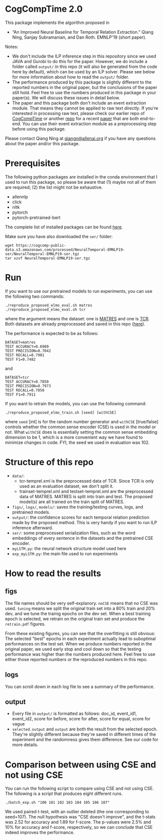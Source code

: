 # CogCompTime 2.0
This package implements the algorithm proposed in 
- “An Improved Neural Baseline for Temporal Relation Extraction.” Qiang Ning, Sanjay Subramanian, and Dan Roth. EMNLP'19 (short paper).

Notes:
- We don't include the ILP inference step in this repository since we used JAVA and Gurobi to do this for the paper. However, we do include a folder called `output/` in this repo (it will also be generated from the code here by default), which can be used by an ILP solver. Please see below for more information about how to read the `output/` folder.
- The performance produced by this package is slightly different to the reported numbers in the original paper, but the conclusions of the paper still hold. Feel free to use the numbers produced in this package in your paper(s). We will discuss these issues in detail below.
- The paper and this package both don't include an event extraction module. That means they cannot be applied to raw text *directly*. If you're interested in processing raw text, please check our earlier repo of [CogCompTime](https://github.com/qiangning/CogCompTime) or another [repo](https://github.com/rujunhan/EMNLP-2019) for a recent [paper](https://www.aclweb.org/anthology/D19-1041.pdf) that are both end-to-end. You can use their event extraction module as a preprocessing step before using this package.

Please contact Qiang Ning at qiangn@allenai.org if you have any questions about the paper and/or this package.

# Prerequisites
The following python packages are installed in the conda environment that I used to run this package, so please be aware that (1) maybe not all of them are required; (2) the list might not be exhaustive.
- allennlp
- click
- nltk
- pytorch
- pytorch-pretrained-bert

The complete list of installed packages can be found [here](https://github.com/qiangning/NeuralTemporalRelation-EMNLP19/blob/master/installed_packages.txt).

Make sure you have also downloaded the `ser/` folder:
```
wget https://cogcomp-public-data.s3.amazonaws.com/processed/NeuralTemporal-EMNLP19-ser/NeuralTemporal-EMNLP19-ser.tgz
tar xzvf NeuralTemporal-EMNLP19-ser.tgz
```

# Run
If you want to use our pretrained models to run experiments, you can use the following two commands:
```
./reproduce_proposed_elmo_eval.sh matres
./reproduce_proposed_elmo_eval.sh tcr
```
where the argument means the dataset: one is [MATRES](https://cogcomp.seas.upenn.edu/page/publication_view/834) and one is [TCR](https://cogcomp.seas.upenn.edu/page/publication_view/835). Both datasets are already preprocessed and saved in this repo ([here](https://github.com/qiangning/NeuralTemporalRelation-EMNLP19/tree/master/data)).

The performance is expected to be as follows:
```
DATASET=matres
TEST ACCURACY=0.6989
TEST PRECISION=0.7042
TEST RECALL=0.7981
TEST F1=0.7482
```
and
```
DATASET=tcr
TEST ACCURACY=0.7850
TEST PRECISION=0.7973
TEST RECALL=0.7850
TEST F1=0.7911
```

If you want to retrain the models, you can use the following command:
```
./reproduce_proposed_elmo_train.sh [seed] [withCSE]
```
where `seed` [int] is for the random number generator and `withCSE` [true/false] controls whether the common sense encoder (CSE) is used in the model or not. What `withCSE` does is essentially setting the common sense embedding dimension to be 1, which is a more convenient way we have found to minimize changes in code. FYI, the seed we used in evaluation was 102.

# Structure of this repo

- `data/`: 
  - tcr-temprel.xml is the preprocessed data of TCR. Since TCR is only used as an evaluation dataset, we don't split it.
  - trainset-temprel.xml and testset-temprel.xml are the preprocessed data of MATRES. MATRES is split into train and test. The proposed model(s) are all trained on the train split of MATRES.
- `figs/`, `logs/`, `models/`: saves the training/testing curves, logs, and pretrained models.
- `output/`: the confidence scores for each temporal relation prediction made by the proposed method. This is very handy if you want to run ILP inference afterward.
- `ser/`: some preprocessed serialization files, such as the word embeddings of every sentence in the datasets and the pretrained CSE encoder.
- `myLSTM.py`: the neural network structure model used here
- `exp_myLSTM.py`: the main file used to run experiments

# How to read the results
## figs
The file names should be very self-explanory. `noCSE` means that no CSE was used. `tuning` means we split the original train set into a 80% train and 20% dev, and we tune the trainig epochs on the dev set. When a best training epoch is selected, we retrain on the original train set and produce the `retrain.pdf` figures.

From these existing figures, you can see that the overfitting is still obvious: The selected "best" epochs in each experiment actually lead to suboptimal performances on the test set. When we produce numbers reported in the original paper, we used early stop and cool down so that the testing performance was higher than the numbers produced here. Feel free to use either those reported numbers or the reproduced numbers in this repo.

## logs
You can scroll down in each log file to see a summary of the performance.

## output
- Every file in `output/` is formatted as follows: doc_id, event_id1, event_id2, score for before, score for after, score for equal, score for vague
- `selected.output` and `output` are both the result from the selected epoch. They're slightly different because they're saved in different times of the experiment and the randomness gives them difference. See our code for more details.

# Comparison between using CSE and not using CSE
You can run the following script to compare using CSE and not using CSE. The following is a script that produces eight different runs.
```
./batch_exp.sh "100 101 102 103 104 105 106 107"
```
We used paired t-test, with an outlier deleted (the one corresponding to seed=107). The null hypothesis was "CSE doesn't improve", and the t-stats was 2.52 for accuracy and 1.89 for f-score. The p-values were 2.5% and 10% for accuracy and f-score, respectively, so we can conclude that CSE indeed improves the performance.



